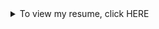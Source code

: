 <details>
  <summary>To view my resume, click HERE</summary>
  
# Henry Dahl

### Education

Renaissance High School (2015-2018)
GPA 3.5, graduated with and Associates of Arts

Brigham Young University - Idaho (2021 - Current)
Bacholors in Public Policy and Administration
Minor in Data Science
Certificate in Leadership and Business

***

### Work Experience

> 1. Hugo's Deli - Sandwich Builder 2017-2018
> 2. The Church of Jesus Chrsot of Latter-Day Saints - Missionary for the Canada Halifax and Montreal Mission 2018-2020
> 3. Deseret Industries - Sales Floor Representative January-April 2021
> 4. Moxie Pest Control - Salesmen May-August 2021
> 5. For the Strength of Youth - Youth councilor June - August 2022
> 6. Pizza Hut - Delivery Man and Constumer Service Representative September 2022-Current


### Skills

> 1. Python, SQL, and Rstudio programing languge experience
> 2. Leadership delegation and people management
> 3. Writing
> 4. Socializing and getting to know people
> 5. Loyal, enthusiastic, committed, and hard working
> 6. Social media advertising (Facebook, Instagram, and Twitter)

### Hobbies

> 1. Photography (film and digital)
> 2. Rock Climbing
> 3. Being in nature (camping, fishing, hiking, etc.)
> 4. Socializing and getting to know people
> 5. Longboarding/skim boarding
> 6. Podcasting (called 'Second Impressions')
> 7. Reading/audiobooks

### Contact

Email: henryjdahl@gamil.com
Phone: (208)809-9166
linked-in: Henry Dahl 
